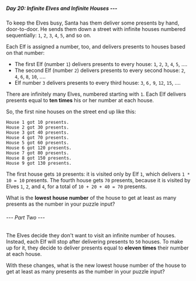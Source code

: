 ##### Day 20: Infinite Elves and Infinite Houses ---

To keep the Elves busy, Santa has them deliver some presents by hand,
door-to-door. He sends them down a street with infinite houses numbered
sequentially: `1`, `2`, `3`, `4`, `5`, and so on.

Each Elf is assigned a number, too, and delivers presents to houses based on
that number:

- The first Elf (number `1`) delivers presents to every house: `1`, `2`, `3`,
`4`, `5`, ....
- The second Elf (number `2`) delivers presents to every second house: `2`, `4`,
`6`, `8`, `10`, ....
- Elf number `3` delivers presents to every third house: `3`, `6,` `9`, `12`,
`15`, ....

There are infinitely many Elves, numbered starting with `1`. Each Elf delivers
presents equal to **ten times** his or her number at each house.

So, the first nine houses on the street end up like this:

```
House 1 got 10 presents.
House 2 got 30 presents.
House 3 got 40 presents.
House 4 got 70 presents.
House 5 got 60 presents.
House 6 got 120 presents.
House 7 got 80 presents.
House 8 got 150 presents.
House 9 got 130 presents.
```

The first house gets `10` presents: it is visited only by Elf `1`, which
delivers `1 * 10 = 10` presents. The fourth house gets `70` presents, because it
is visited by Elves `1`, `2`, and `4`, for a total of `10 + 20 + 40 = 70`
presents.

What is the **lowest house number** of the house to get at least as many
presents as the number in your puzzle input?

###### --- Part Two ---

The Elves decide they don't want to visit an infinite number of houses. Instead,
each Elf will stop after delivering presents to `50` houses. To make up for it,
they decide to deliver presents equal to **eleven times** their number at each
house.

With these changes, what is the new lowest house number of the house to get at
least as many presents as the number in your puzzle input?
